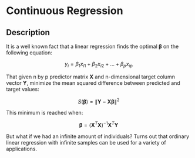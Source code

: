 # Continuous Regression

## Description

It is a well known fact that a linear regression finds the optimal $\boldsymbol{\beta}$ on 
the following equation:

$$ y_i=\beta_1x_{i1}+\beta_2x_{i2}+ \dots +\beta_px_{ip} $$ 

That given n by p predictor matrix $\boldsymbol{X}$ and n-dimensional target column vector 
$\boldsymbol{Y}$, minimize the mean squared difference between predicted and target values:

$$ S(\boldsymbol\beta)=\| \boldsymbol{Y-X\beta}\|^2  $$ 

This minimum is reached when:

$$ \boldsymbol\beta= (\boldsymbol{X}^T\boldsymbol{X})^{-1}\boldsymbol{X}^T\boldsymbol{Y}  $$ 

But what if we had an infinite amount of individuals? Turns out that ordinary linear regression
with infinite samples can be used for a variety of applications.



